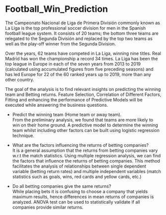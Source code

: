 # Football_Win_Prediction
The Campeonato Nacional de Liga de Primera División commonly known as La Liga is the top professional soccer division for men in the Spanish football league system. It consists of 20 teams; the bottom three teams are relegated to the Segunda División and replaced by the top two teams as well as the play-off winner from the Segunda Division.  

Over the years, 62 teams have competed in La Liga, winning nine titles. Real Madrid has won the championship a record 34 times. La Liga has been the top league in Europe in each of the seven years from 2013 to 2019 (calculated using accumulated figures from five preceding seasons) and has led Europe for 22 of the 60 ranked years up to 2019, more than any other country.  

The goal of the analysis is to find relevant insights on predicting the winning team and Betting returns. Feature Selection, Correlation of Different Factors, Fitting and enhancing the performance of Predictive Models will be executed while answering the business questions. 

* Predict the winning team (Home team or away team).  
From the preliminary analysis, we found that teams are more likely to win on their home ground. A predictive model to determine the winning team whilst including other factors can be built using logistic regression technique.

* What are the factors influencing the returns of betting companies?  
It is a general assumption that the returns from betting companies vary w.r.t the match statistics. Using multiple regression analysis, we can find the factors that influence the returns of betting companies. This method facilitates the analysis of relationships between single dependent variable (betting return rates) and multiple independent variables (match statistics such as goals, wins, red cards and yellow cards, etc.)

* Do all betting companies give the same returns?  
While placing bets it is confusing to choose a company that yields maximum results, hence differences in mean returns of companies is analyzed. ANOVA test can be used to statistically validate if all companies provide similar returns.
